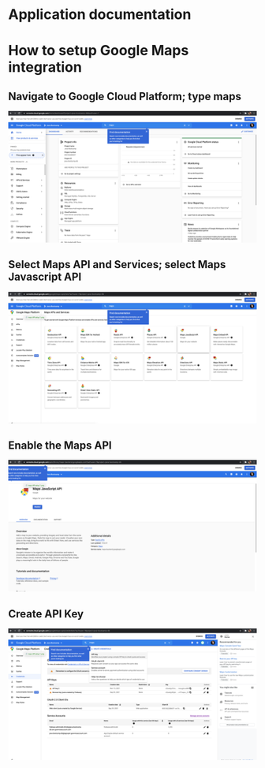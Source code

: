 # Application documentation

# How to setup Google Maps integration

## Navigate to Google Cloud Platform; type maps
![Step1!](img/maps_API_setup_1.png)

## Select Maps API and Services; select Maps Javascript API
![Step2!](img/maps_API_setup_2.png)

## Enable the Maps API
![Step3!](img/maps_API_setup_3.png)

## Create API Key
![Step4!](img/maps_API_setup_4.png)